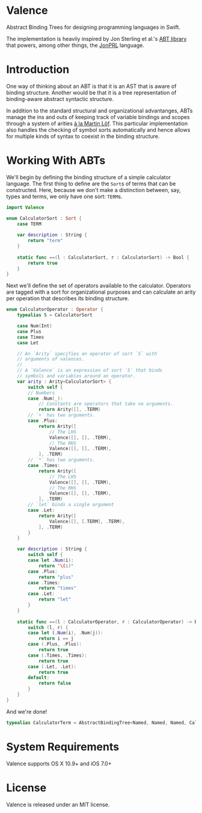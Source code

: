 # Valence

Abstract Binding Trees for designing programming languages in Swift.

The implementation is heavily inspired by Jon Sterling et al.'s 
[ABT library](https://github.com/RedPRL/sml-typed-abts) that powers, among other
things, the [JonPRL](https://github.com/RedPRL/sml-redprl) language.

# Introduction

One way of thinking about an ABT is that it is an AST that is aware of binding
structure.  Another would be that it is a tree representation of binding-aware
abstract syntactic structure.

In addition to the standard structural and organizational advantanges, ABTs 
manage the ins and outs of keeping track of variable bindings and scopes through
a system of arities [à la Martin
Löf](http://www.cse.chalmers.se/research/group/logic/book/book.pdf).  This
particular implementation also handles the checking of symbol sorts
automatically and hence allows for multiple kinds of syntax to coexist in
the binding structure.

# Working With ABTs

We'll begin by defining the binding structure of a simple calculator language.  The
first thing to define are the `Sort`s of terms that can be constructed.  Here, because
we don't make a distinction between, say, types and terms, we only have one sort: `TERM`s.

```swift
import Valence

enum CalculatorSort : Sort {
	case TERM
	
	var description : String {
		return "term"
	}
	
	static func ==(l : CalculatorSort, r : CalculatorSort) -> Bool {
		return true
	}
}
```

Next we'll define the set of operators available to the calculator.  Operators
are tagged with a sort for organizational purposes and can calculate an arity
per operation that describes its binding structure.

```swift
enum CalculatorOperator : Operator {
	typealias S = CalculatorSort

	case Num(Int)
	case Plus
	case Times
	case Let

	// An `Arity` specifies an operator of sort `S` with 
	// arguments of valences.
	//
	// A `Valence` is an expression of sort `S` that binds 
	// symbols and variables around an operator.
	var arity : Arity<CalculatorSort> {
		switch self {
		// Numbers
		case .Num(_):
			// Constants are operators that take no arguments.
			return Arity([], .TERM)
		// `+` has two arguments.
		case .Plus:
			return Arity([
				// The LHS
				Valence([], [], .TERM),
				// The RHS
				Valence([], [], .TERM),
			], .TERM)
		// `*` has two arguments.
		case .Times:
			return Arity([
				// The LHS
				Valence([], [], .TERM),
				// The RHS
				Valence([], [], .TERM),
			], .TERM)
		// `let` binds a single argument 
		case .Let:
			return Arity([
				Valence([], [.TERM], .TERM),
			], .TERM)
		}
	}

	var description : String {
		switch self {
		case let .Num(i):
			return "\(i)"
		case .Plus:
			return "plus"
		case .Times:
			return "times"
		case .Let:
			return "let"
		}
	}
	
	static func ==(l : CalculatorOperator, r : CalculatorOperator) -> Bool {
		switch (l, r) {
		case let (.Num(i), .Num(j)):
			return i == j
		case (.Plus, .Plus):
			return true
		case (.Times, .Times):
			return true
		case (.Let, .Let):
			return true
		default:
			return false
		}
	}
}
```

And we're done!

```swift
typealias CalculatorTerm = AbstractBindingTree<Named, Named, Named, CalculatorOperator, ()>
```

# System Requirements

Valence supports OS X 10.9+ and iOS 7.0+

# License

Valence is released under an MIT license.


